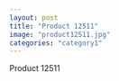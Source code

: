 ```yaml
---
layout: post
title: "Product 12511"
image: "product12511.jpg"
categories: "category1"
---
```

Product 12511
